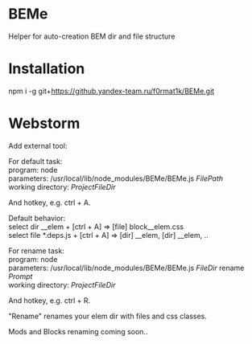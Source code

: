 BEMe
==================

Helper for auto-creation BEM dir and file structure

Installation
==
npm i -g git+https://github.yandex-team.ru/f0rmat1k/BEMe.git

Webstorm
==
Add external tool:

For default task:  
program: node  
parameters: /usr/local/lib/node_modules/BEMe/BEMe.js $FilePath$  
working directory: $ProjectFileDir$

And hotkey, e.g. ctrl + A.

Default behavior:  
select dir __elem + [ctrl + A] => [file] block__elem.css  
select file *.deps.js + [ctrl + A] => [dir] __elem, [dir] __elem, ..


For rename task:  
program: node  
parameters: /usr/local/lib/node_modules/BEMe/BEMe.js  $FileDir$ rename $Prompt$  
working directory: $ProjectFileDir$

And hotkey, e.g. ctrl + R.

"Rename" renames your elem dir with files and css classes.  

Mods and Blocks renaming coming soon..
